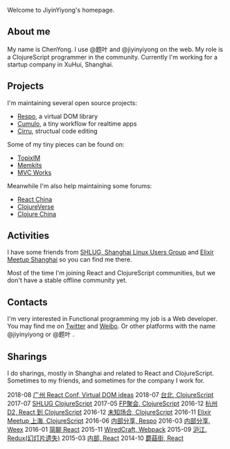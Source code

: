 
Welcome to JiyinYiyong's homepage.

## About me

My name is ChenYong. I use @题叶 and @jiyinyiyong on the web. My role is a ClojureScript programmer in the community. Currently I'm working for a startup company in XuHui, Shanghai.

## Projects

I'm maintaining several open source projects:

* [Respo](http://github.com/Respo), a virtual DOM library
* [Cumulo](https://github.com/Cumulo/), a tiny workflow for realtime apps
* [Cirru](https://github.com/Cirru/), structual code editing

Some of my tiny pieces can be found on:

* [TopixIM](https://github.com/TopixIM/)
* [Memkits](https://github.com/memkits)
* [MVC Works](https://github.com/mvc-works/)

Meanwhile I'm also help maintaining some forums:

* [React China](http://react-china.org/)
* [ClojureVerse](http://clojureverse.org)
* [Clojure China](http://clojure-china.org)

## Activities

I have some friends from [SHLUG, Shanghai Linux Users Group](http://www.shlug.org/) and [Elixir Meetup Shanghai](https://www.meetup.com/Elixir-Shanghai/) so you can find me there.

Most of the time I'm joining React and ClojureScript communities, but we don't have a stable offline community yet.

## Contacts

I'm very interested in Functional programming my job is a Web developer. You may find me on [Twitter](https://twitter.com/jiyinyiyong) and [Weibo](http://weibo.com/jiyinyiyong/). Or other platforms with the name @jiyinyiyong or @题叶 .

## Sharings

I do sharings, mostly in Shanghai and related to React and ClojureScript. Sometimes to my friends, and sometimes for the company I work for.

2018-08 [广州 React Conf, Virtual DOM ideas](http://cdn.tiye.me/slides/cljs-virtual-dom.key)
2018-07 [台北, ClojureScript](https://gist.github.com/jiyinyiyong/b403a24667a3f2b93afdd6e9f57f6f10)
2017-07 [SHLUG ClojureScript](https://gist.github.com/jiyinyiyong/0b71f738c725f000b274399c5954e1a1)
2017-05 [FP聚会, ClojureScript](https://gist.github.com/jiyinyiyong/7e6993079dea15e6a00c9ccd746b7074)
2016-12 [杭州 D2, React 到 ClojureScript](https://os.alipayobjects.com/rmsportal/WbKDoPrtkHaxTuOjOZQy.pdf)
2016-12 [未知场合, ClojureScript](https://gist.github.com/jiyinyiyong/c146ca910322001920e90469c5bda140/)
2016-11 [Elixir Meetup 上海, ClojureScript](https://gist.github.com/jiyinyiyong/55c4bae94fe75a030adbf99878142d2d)
2016-06 [内部分享, Respo](https://gist.github.com/jiyinyiyong/e447a91076c60a7b721704342ecd2d68)
2016-03 [内部分享, Weex](https://gist.github.com/jiyinyiyong/431bd7c29d67f41cc7d0d5005a959acc)
2016-01 [简聊 React](https://github.com/jiyinyiyong/100offer-sharing/blob/master/slides.md)
2015-11 [WiredCraft, Webpack](https://gist.github.com/jiyinyiyong/c49cce21677160d11584)
2015-09 [沪江, Redux(幻灯片遗失)](https://segmentfault.com/a/1190000003747409)
2015-03 [内部, React](https://github.com/jiyinyiyong/slide-react-in-talk)
2014-10 [蘑菇街, React](https://github.com/jiyinyiyong/cnodejs-slide/blob/master/source/app/slides.coffee)
